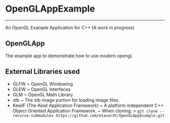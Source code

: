 # OpenGLAppExample
---
An OpenGL Example Application for C++ (A work in progress)

## OpenGLApp
The example app to demonstrate how to use modern opengl.

## External Libraries used
- GLFW
    ~ OpenGL Windowing
- GLEW
    ~ OpenGL Interfaces
- GLM
    ~ OpenGL Math Library
- stb
    ~ The stb image portion for loading image files.
- KewlF (The Kewl Application Framework)
    ~ A platform independent C++ Object Oriented Application Framework.
    ~ When cloning:
        > `git clone --recurse-submodules https://github.com/etavardt/OpenGLAppExample.git`
